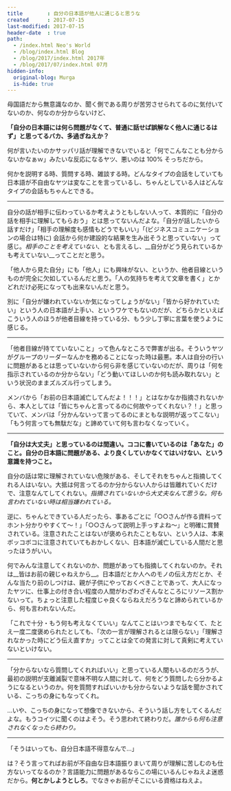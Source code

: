```yaml
---
title        : 自分の日本語が他人に通じると思うな
created      : 2017-07-15
last-modified: 2017-07-15
header-date  : true
path:
  - /index.html Neo's World
  - /blog/index.html Blog
  - /blog/2017/index.html 2017年
  - /blog/2017/07/index.html 07月
hidden-info:
  original-blog: Murga
  is-hide: true
---
```


母国語だから無意識なのか、聞く側である周りが苦労させられてるのに気付いてないのか、何なのか分からないけど、

__「自分の日本語には何ら問題がなくて、普通に話せば誤解なく他人に通じるはず」と思ってるバカ、多過ぎねえか？__

何が言いたいのかサッパリ話が理解できないでいると「何でこんなことも分からないかなぁｗ」みたいな反応になるヤツ、悪いのは 100% そっちだから。

何かを説明する時、質問する時、雑談する時。どんなタイプの会話をしていても日本語が不自由なヤツは変なことを言っているし、ちゃんとしている人はどんなタイプの会話もちゃんとできる。

---

自分の話が相手に伝わっているか考えようともしない人って、本質的に「自分の話を相手に理解してもらおう」とは思ってないんだよな。「自分が話したいから話すだけ」「相手の理解度も感情もどうでもいい」「(ビジネスコミュニケーションの場合は特に) 会話から何か建設的な結果を生み出そうと思っていない」って感じ。_相手のことを考えていない_、とも言えるし、__自分がどう見られているかも考えていない__ってことだと思う。

「他人から見た自分」にも「他人」にも興味がない、というか、他者目線というものが完全に欠如しているんだと思う。「人の気持ちを考えて文章を書く」とかどれだけ必死になっても出来ないんだと思う。

別に「自分が嫌われていないか気になってしょうがない」「皆から好かれていたい」という人の日本語が上手い、というワケでもないのだが、どちらかといえばこういう人のほうが他者目線を持っている分、もう少し丁寧に言葉を使うように感じる。

---

「他者目線が持てていないこと」って色んなところで弊害が出る。そういうヤツがグループのリーダーなんかを務めることになった時は最悪。本人は自分の行いに問題があるとは思っていないから何ら非を感じていないのだが、周りは「何を指示されているのか分からない」「どう動いてほしいのか何も読み取れない」という状況のままズルズル行ってしまう。

メンバから「お前の日本語滅亡してんだよ！！！」とはなかなか指摘されないから、本人としては「皆にちゃんと言ってるのに何故やってくれない？！」と思っていて、メンバは「分かんないって言ってるのにまともな説明が返ってこない」「もう何言っても無駄だな」と諦めていて何も言わなくなっていく。

---

__「自分は大丈夫」と思っているのは間違い。ココに書いているのは「あなた」のこと。自分の日本語に問題がある、より良くしていかなくてはいけない、という意識を持つこと。__

自分の話は常に理解されていない危険がある、そしてそれをちゃんと指摘してくれる人はいない。大抵は何言ってるのか分からない人からは皆離れていくだけで、注意なんてしてくれない。_指摘されていないから大丈夫なんて思うな。何も言われていない時は相当嫌われている。_

逆に、ちゃんとできている人だったら、事あるごとに「○○さんが作る資料ってホント分かりやすくて～！」「○○さんって説明上手っすよね～」と明確に賞賛されている。注意されたことはないが褒められたこともない、という人は、本来ボッコボコに注意されていてもおかしくない、日本語が滅亡している人間だと思ったほうがいい。

何でみんな注意してくれないのか、問題があっても指摘してくれないのか。それは__皆はお前の親じゃねえから__。日本語だとか人へのモノの伝え方だとか、そんな当たり前のしつけは、親が子供にやっておくべきことであって、大人になったヤツに、仕事上の付き合い程度の人間がわざわざそんなところにリソース割かないって。ちょっと注意した程度じゃ良くならねえだろうなと諦められているから、何も言われないんだ。

「これで十分・もう何も考えなくていい」なんてことはいつまでもなくて、たとえ一度二度褒められたとしても、「次の一言が理解されるとは限らない」「理解されなかった時にどう伝え直すか」ってことは全ての発言に対して真剣に考えていないといけない。

---

「分からないなら質問してくれればいい」と思っている人間もいるのだろうが、最初の説明が支離滅裂で意味不明な人間に対して、何をどう質問したら分かるようになるというのか。何を質問すればいいかも分からないような話を聞かされている、こっちの身にもなってくれ。

…いや、こっちの身になって想像できないから、そういう話し方をしてくるんだよな。もうコイツに聞くのはよそう。そう思われて終わりだ。_誰からも何も注意されなくなったら終わり。_

---

「そうはいっても、自分日本語不得意なんで…」

は？そう言ってればお前が不自由な日本語振りまいて周りが理解に苦しむのも仕方ないってなるのか？言語能力に問題があるならこの場にいるんじゃねえよ迷惑だから。__何とかしようとしろ__。でなきゃお前がそこにいる資格はねえよ。
